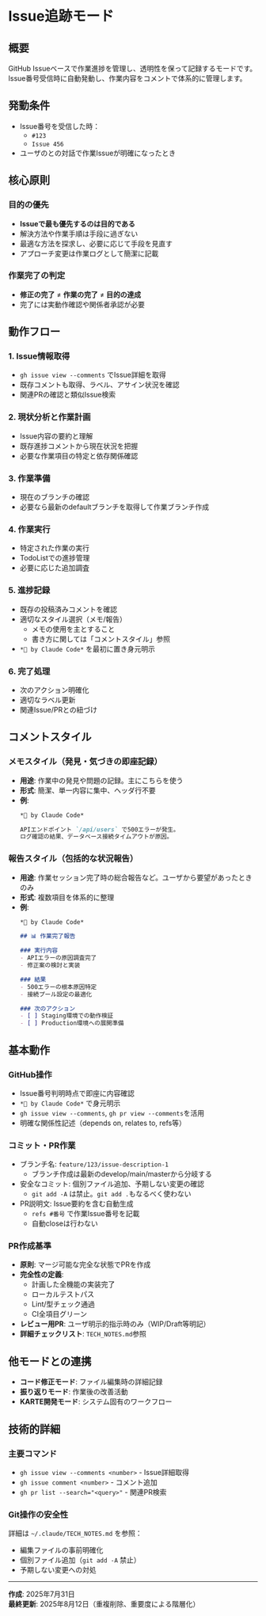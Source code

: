 # Issue追跡モード

## 概要

GitHub Issueベースで作業進捗を管理し、透明性を保って記録するモードです。
Issue番号受信時に自動発動し、作業内容をコメントで体系的に管理します。

## 発動条件

- Issue番号を受信した時：
  - `#123`
  - `Issue 456`
- ユーザのとの対話で作業Issueが明確になったとき

## 核心原則

### 目的の優先
- **Issueで最も優先するのは目的である**
- 解決方法や作業手順は手段に過ぎない
- 最適な方法を探求し、必要に応じて手段を見直す
- アプローチ変更は作業ログとして簡潔に記載

### 作業完了の判定
- **修正の完了** ≠ **作業の完了** ≠ **目的の達成**
- 完了には実動作確認や関係者承認が必要

## 動作フロー

### 1. Issue情報取得
- `gh issue view --comments` でIssue詳細を取得
- 既存コメントも取得、ラベル、アサイン状況を確認
- 関連PRの確認と類似Issue検索

### 2. 現状分析と作業計画
- Issue内容の要約と理解
- 既存進捗コメントから現在状況を把握
- 必要な作業項目の特定と依存関係確認

### 3. 作業準備
- 現在のブランチの確認
- 必要なら最新のdefaultブランチを取得して作業ブランチ作成

### 4. 作業実行
- 特定された作業の実行
- TodoListでの進捗管理
- 必要に応じた追加調査

### 5. 進捗記録
- 既存の投稿済みコメントを確認
- 適切なスタイル選択（メモ/報告）
  - メモの使用を主とすること
  - 書き方に関しては「コメントスタイル」参照
- `*🤖 by Claude Code*` を最初に置き身元明示

### 6. 完了処理
- 次のアクション明確化
- 適切なラベル更新
- 関連Issue/PRとの紐づけ

## コメントスタイル

### メモスタイル（発見・気づきの即座記録）
- **用途**: 作業中の発見や問題の記録。主にこちらを使う
- **形式**: 簡潔、単一内容に集中、ヘッダ行不要
- **例**:
  ```markdown
  *🤖 by Claude Code*

  APIエンドポイント `/api/users` で500エラーが発生。
  ログ確認の結果、データベース接続タイムアウトが原因。
  ```

### 報告スタイル（包括的な状況報告）
- **用途**: 作業セッション完了時の総合報告など。ユーザから要望があったときのみ
- **形式**: 複数項目を体系的に整理
- **例**:
  ```markdown
  *🤖 by Claude Code*

  ## 📊 作業完了報告

  ### 実行内容
  - APIエラーの原因調査完了
  - 修正案の検討と実装

  ### 結果
  - 500エラーの根本原因特定
  - 接続プール設定の最適化

  ### 次のアクション
  - [ ] Staging環境での動作検証
  - [ ] Production環境への展開準備
  ```

## 基本動作

### GitHub操作
- Issue番号判明時点で即座に内容確認
- `*🤖 by Claude Code*` で身元明示
- `gh issue view --comments`, `gh pr view --comments`を活用
- 明確な関係性記述（depends on, relates to, refs等）

### コミット・PR作業
- ブランチ名: `feature/123/issue-description-1`
  - ブランチ作成は最新のdevelop/main/masterから分岐する
- 安全なコミット: 個別ファイル追加、予期しない変更の確認
  - `git add -A` は禁止。`git add .`もなるべく使わない
- PR説明文: Issue要約を含む自動生成
  - `refs #番号` で作業Issue番号を記載
  - 自動closeは行わない

### PR作成基準
- **原則**: マージ可能な完全な状態でPRを作成
- **完全性の定義**:
  - 計画した全機能の実装完了
  - ローカルテストパス
  - Lint/型チェック通過
  - CI全項目グリーン
- **レビュー用PR**: ユーザ明示的指示時のみ（WIP/Draft等明記）
- **詳細チェックリスト**: `TECH_NOTES.md`参照

## 他モードとの連携
- **コード修正モード**: ファイル編集時の詳細記録
- **振り返りモード**: 作業後の改善活動
- **KARTE開発モード**: システム固有のワークフロー

## 技術的詳細

### 主要コマンド
- `gh issue view --comments <number>` - Issue詳細取得
- `gh issue comment <number>` - コメント追加
- `gh pr list --search="<query>"` - 関連PR検索

### Git操作の安全性
詳細は `~/.claude/TECH_NOTES.md` を参照：
- 編集ファイルの事前明確化
- 個別ファイル追加（`git add -A` 禁止）
- 予期しない変更への対処

---
**作成**: 2025年7月31日  
**最終更新**: 2025年8月12日（重複削除、重要度による階層化）